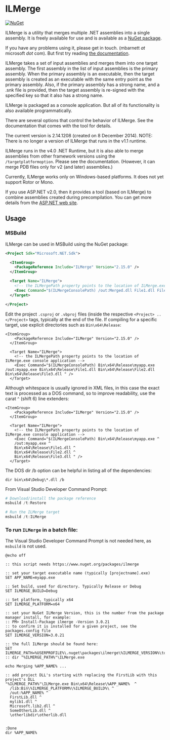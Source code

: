 # ILMerge

[![NuGet](https://img.shields.io/nuget/v/ILMerge.svg?style=flat-square&label=nuget)](https://www.nuget.org/packages/ILMerge/)

ILMerge is a utility that merges multiple .NET assemblies into a single assembly.
It is freely available for use and is available as a [NuGet package](https://www.nuget.org/packages/ilmerge).

If you have any problems using it, please get in touch. (mbarnett _at_ microsoft _dot_ com).
But first try reading [the documentation](ilmerge-manual.md).

ILMerge takes a set of input assemblies and merges them into one target assembly.
The first assembly in the list of input assemblies is the primary assembly.
When the primary assembly is an executable,
then the target assembly is created as an executable with the same entry point as the primary assembly.
Also, if the primary assembly has a strong name, and a .snk file is provided,
then the target assembly is re-signed with the specified key so that it also has a strong name.

ILMerge is packaged as a console application.
But all of its functionality is also available programmatically.

There are several options that control the behavior of ILMerge.
See the documentation that comes with the tool for details.

The current version is 2.14.1208 (created on 8 December 2014).
NOTE: There is no longer a version of ILMerge that runs in the v1.1 runtime.

ILMerge runs in the v4.0 .NET Runtime,
but it is also able to merge assemblies from other framework versions using the `/targetplatformoption`.
Please see the documentation.
(However, it can merge PDB files only for v2 (and later) assemblies.)

Currently, ILMerge works only on Windows-based platforms. It does not yet support Rotor or Mono.

If you use ASP.NET v2.0, then it provides a tool (based on ILMerge) to combine assemblies created during precompilation.
You can get more details from the [ASP.NET web site](http://msdn.microsoft.com/en-us/library/bb397866.aspx).

## Usage

### MSBuild

ILMerge can be used in MSBuild using the NuGet package:

```xml
<Project Sdk="Microsoft.NET.Sdk">

  <ItemGroup>
    <PackageReference Include="ILMerge" Version="2.15.0" />
  </ItemGroup>

  <Target Name="ILMerge">
    <!-- the ILMergePath property points to the location of ILMerge.exe console application -->
    <Exec Command="$(ILMergeConsolePath) /out:Merged.dll File1.dll File2.dll" />
  </Target>

</Project>
```

Edit the project `.csproj` or `.vbproj` files (inside the respective `<Project> .. </Project>` tags, typically at the end of the file. If compiling for a specific target, use explicit directories such as `Bin\x64\Release`:


```
<ItemGroup>
    <PackageReference Include="ILMerge" Version="2.15.0" />
  </ItemGroup>

  <Target Name="ILMerge">
    <!-- the ILMergePath property points to the location of ILMerge.exe console application -->
    <Exec Command="$(ILMergeConsolePath) Bin\x64\Release\myapp.exe  /out:myapp.exe Bin\x64\Release\File1.dll Bin\x64\Release\File2.dll Bin\x64\Release\File3.dll " />
  </Target>
```
Although whitespace is usually ignored in XML files, in this case the exact text is processed as a DOS command, so to improve readability, use the carat `^` (shift 6) line extenders:

```
<ItemGroup>
    <PackageReference Include="ILMerge" Version="2.15.0" />
  </ItemGroup>

  <Target Name="ILMerge">
    <!-- the ILMergePath property points to the location of ILMerge.exe console application -->
    <Exec Command="$(ILMergeConsolePath) Bin\x64\Release\myapp.exe ^
    /out:myapp.exe ^
    Bin\x64\Release\File1.dll ^
    Bin\x64\Release\File2.dll ^ 
    Bin\x64\Release\File3.dll " />
  </Target>
```

The DOS dir /b option can be helpful in listing all of the dependencies:
```
dir bin\x64\Debug\*.dll /b
```

From Visual Studio Developer Command Prompt:
```ps1
# Download/install the package reference
msbuild /t:Restore

# Run the ILMerge target
msbuild /t:ILMerge
```

### To run `ILMerge` in a batch file:

The Visual Studio Developer Command Prompt is not needed here, as `msbuild` is not used.

```
@echo off

:: this script needs https://www.nuget.org/packages/ilmerge

:: set your target executable name (typically [projectname].exe)
SET APP_NAME=myapp.exe

:: Set build, used for directory. Typically Release or Debug
SET ILMERGE_BUILD=Debug

:: Set platform, typically x64
SET ILMERGE_PLATFORM=x64

:: set your NuGet ILMerge Version, this is the number from the package manager install, for example:
:: PM> Install-Package ilmerge -Version 3.0.21
:: to confirm it is installed for a given project, see the packages.config file
SET ILMERGE_VERSION=3.0.21

:: the full ILMerge should be found here:
SET ILMERGE_PATH=%USERPROFILE%\.nuget\packages\ilmerge\%ILMERGE_VERSION%\tools\net452
:: dir "%ILMERGE_PATH%"\ILMerge.exe

echo Merging %APP_NAME% ...

:: add project DLL's starting with replacing the FirstLib with this project's DLL
"%ILMERGE_PATH%"\ILMerge.exe Bin\x64\Release\%APP_NAME%  ^
  /lib:Bin\%ILMERGE_PLATFORM%\%ILMERGE_BUILD%\ ^
  /out:%APP_NAME% ^
  FirstLib.dll ^
  mylib1.dll ^
  Microsoft.lib2.dll ^
  SomeOtherLib.dll ^
  \otherlibdir\otherlib.dll 


:Done
dir %APP_NAME%
```


